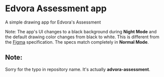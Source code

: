# Edvora Assessment app
A simple drawing app for Edvora's Assessment

Note: The app's UI changes to a black background during **Night Mode** and the default drawing color changes from black to white. This is different from the [Figma](https://www.figma.com/file/rEi6wAEgTZCwfCXNYr6G6f/Android-assessment) specification. The specs match completely in **Normal Mode**.

## Note:

Sorry for the typo in repository name. It's actually **advora-assessment**.
